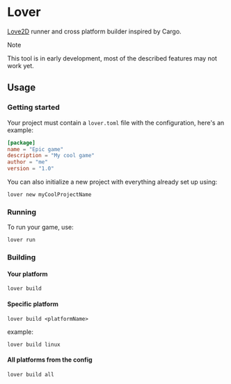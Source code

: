 # Lover
[Love2D](https://love2d.org/) runner and cross platform builder inspired by Cargo.

> [!NOTE]
> This tool is in early development, most of the described features may not work yet.

## Usage
### Getting started
Your project must contain a `lover.toml` file with the configuration, here's an example:
```toml
[package]
name = "Epic game"
description = "My cool game"
author = "me"
version = "1.0"
```
You can also initialize a new project with everything already set up using:
```
lover new myCoolProjectName
```

### Running
To run your game, use:
```
lover run
```

### Building
#### Your platform
```
lover build
```
#### Specific platform
```
lover build <platformName>
```
example:
```
lover build linux
```
#### All platforms from the config
```
lover build all
```
